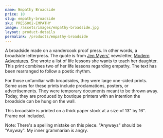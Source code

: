 ```yaml
---
name: Empathy Broadside
price: 10
slug: empathy-broadside
sku: PRESS002-EMPATHY
image: /assets/images/empathy-broadside.jpg
layout: product-details
permalink: /products/empathy-broadside
---
```


A broadside made on a vandercook proof press.
In other words, a broadside letterpress.
The quote is from [Jen Myers'](http://jenmyers.net/) newsletter, [Modern Adventures](http://tinyletter.com/jenmyers).
She wrote a list of life lessons she wants to teach her daughter.
This print combines two of her life lessons regarding empathy.
The text has been rearranged to follow a poetic rhythm.

For those unfamiliar with broadsides, they were large one-sided prints.
Some uses for these prints include proclamations, posters, or advertisements.
They were temporary documents meant to be thrown away.
Today, they are produced by boutique printers with an intention the broadside can be hung on the wall.

This broadside is printed on a thick paper stock at a size of 13" by 16".
Frame not included.

Note: There's a spelling mistake on this piece. "Anyways" should be "Anyway".
My inner grammarian is angry.
